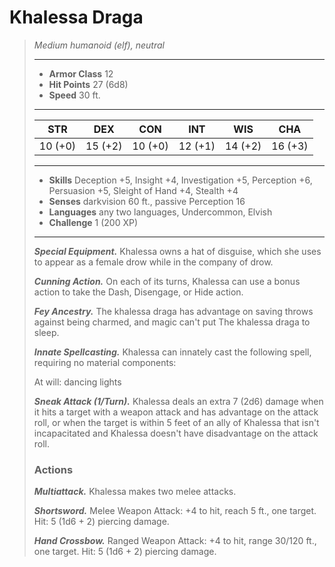 # Khalessa Draga
>*Medium humanoid (elf), neutral*
>___
>- **Armor Class** 12
>- **Hit Points** 27 (6d8)
>- **Speed** 30 ft.
>___
>|STR|DEX|CON|INT|WIS|CHA|
>|:---:|:---:|:---:|:---:|:---:|:---:|
>|10 (+0)|15 (+2)|10 (+0)|12 (+1)|14 (+2)|16 (+3)|
>___
>- **Skills** Deception +5, Insight +4, Investigation +5, Perception +6, Persuasion +5, Sleight of Hand +4, Stealth +4
>- **Senses** darkvision 60 ft., passive Perception 16
>- **Languages** any two languages, Undercommon, Elvish
>- **Challenge** 1 (200 XP)
>___
>***Special Equipment.*** Khalessa owns a hat of disguise, which she uses to appear as a female drow while in the company of drow.  
>
>***Cunning Action.*** On each of its turns, Khalessa can use a bonus action to take the Dash, Disengage, or Hide action.  
>
>***Fey Ancestry.*** The khalessa draga has advantage on saving throws against being charmed, and magic can't put The khalessa draga to sleep.  
>
>***Innate Spellcasting.*** Khalessa can innately cast the following spell, requiring no material components:  
>
>At will: dancing lights  
>
>
>***Sneak Attack (1/Turn).*** Khalessa deals an extra 7 (2d6) damage when it hits a target with a weapon attack and has advantage on the attack roll, or when the target is within 5 feet of an ally of Khalessa that isn't incapacitated and Khalessa doesn't have disadvantage on the attack roll.  
>
>### Actions
>***Multiattack.*** Khalessa makes two melee attacks.  
>
>***Shortsword.*** Melee Weapon Attack: +4 to hit, reach 5 ft., one target. Hit: 5 (1d6 + 2) piercing damage.  
>
>***Hand Crossbow.*** Ranged Weapon Attack: +4 to hit, range 30/120 ft., one target. Hit: 5 (1d6 + 2) piercing damage.